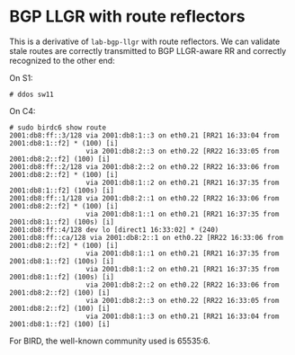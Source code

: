 # BGP LLGR with route reflectors

This is a derivative of `lab-bgp-llgr` with route reflectors. We can
validate stale routes are correctly transmitted to BGP LLGR-aware RR
and correctly recognized to the other end:

On S1:

    # ddos sw11

On C4:

    # sudo birdc6 show route
    2001:db8:ff::3/128 via 2001:db8:1::3 on eth0.21 [RR21 16:33:04 from 2001:db8:1::f2] * (100) [i]
                       via 2001:db8:2::3 on eth0.22 [RR22 16:33:05 from 2001:db8:2::f2] (100) [i]
    2001:db8:ff::2/128 via 2001:db8:2::2 on eth0.22 [RR22 16:33:06 from 2001:db8:2::f2] * (100) [i]
                       via 2001:db8:1::2 on eth0.21 [RR21 16:37:35 from 2001:db8:1::f2] (100s) [i]
    2001:db8:ff::1/128 via 2001:db8:2::1 on eth0.22 [RR22 16:33:06 from 2001:db8:2::f2] * (100) [i]
                       via 2001:db8:1::1 on eth0.21 [RR21 16:37:35 from 2001:db8:1::f2] (100s) [i]
    2001:db8:ff::4/128 dev lo [direct1 16:33:02] * (240)
    2001:db8:ff::ca/128 via 2001:db8:2::1 on eth0.22 [RR22 16:33:06 from 2001:db8:2::f2] * (100) [i]
                       via 2001:db8:1::1 on eth0.21 [RR21 16:37:35 from 2001:db8:1::f2] (100s) [i]
                       via 2001:db8:1::2 on eth0.21 [RR21 16:37:35 from 2001:db8:1::f2] (100s) [i]
                       via 2001:db8:2::2 on eth0.22 [RR22 16:33:06 from 2001:db8:2::f2] (100) [i]
                       via 2001:db8:2::3 on eth0.22 [RR22 16:33:05 from 2001:db8:2::f2] (100) [i]
                       via 2001:db8:1::3 on eth0.21 [RR21 16:33:04 from 2001:db8:1::f2] (100) [i]

For BIRD, the well-known community used is 65535:6.
